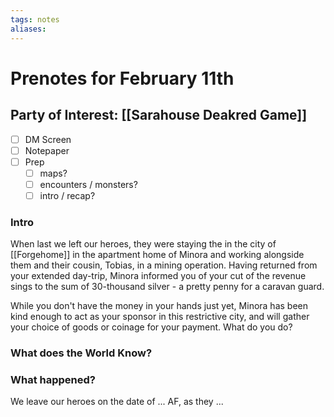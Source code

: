 ```yaml
---
tags: notes
aliases:
---
```


# Prenotes for February 11th
## Party of Interest: [[Sarahouse Deakred Game]]
- [ ] DM Screen
- [ ] Notepaper
- [ ] Prep
	- [ ] maps?
	- [ ] encounters / monsters?
	- [ ] intro / recap?

### Intro

When last we left our heroes, they were staying the in the city of [[Forgehome]] in the apartment home of Minora and working alongside them and their cousin, Tobias, in a mining operation. Having returned from your extended day-trip, Minora informed you of your cut of the revenue sings to the sum of 30-thousand silver - a pretty penny for a caravan guard.

While you don't have the money in your hands just yet, Minora has been kind enough to act as your sponsor in this restrictive city, and will gather your choice of goods or coinage for your payment. What do you do?

### What does the World Know?


### What happened?


We leave our heroes on the date of ... AF, as they ...